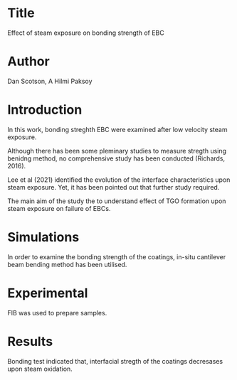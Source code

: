 # Title
Effect of steam exposure on bonding strength of EBC

# Author

Dan Scotson, A Hilmi Paksoy

# Introduction
In this work, bonding streghth EBC were examined after low velocity steam exposure.

Although there has been some pleminary studies to measure stregth using benidng method, no comprehensive study has been conducted (Richards, 2016). 

Lee et al (2021) identified the evolution of the interface characteristics upon steam exposure. Yet, it has been pointed out that further study required.

The main aim of the study the to understand effect of TGO formation upon steam exposure on failure of EBCs.

# Simulations	
In order to examine the bonding strength of the coatings, in-situ cantilever beam bending method has been utilised. 

# Experimental
FIB was used to prepare samples. 

# Results
Bonding test indicated that, interfacial stregth of the coatings decresases upon steam oxidation. 
